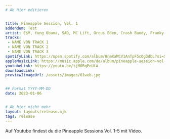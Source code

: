 ```yaml
---
# Ab Hier editieren


title: Pineapple Session, Vol. 1
addendum: Test
artist: €$¥, Yung Obama, SAD, MC Lift, Orcus Eden, Crash Bundy, Franky Kubrick, Benjo, Slowmoe, DJ Lowz
tracks:
 - NAME VON TRACK 1
 - NAME VON TRACK 2
 - NAME VON TRACK 3
spotifyLink: https://open.spotify.com/album/0nmXaMCV1AnTpF5cQg3dbL?si=XIil4odSS9ypauN-6J_F1w
appleMusicLink: https://music.apple.com/de/album/pineapple-session-vol-1-feat-yung-obama-sad-mc-lift/1657280541
youtubeLink: https://youtu.be/tjMORqPeULA
downloadLink: 
previewIimageUrl: /assets/images/01web.jpg


## Format YYYY-MM-DD
date: 2023-01-06


# Ab hier nicht mehr
layout: layouts/release.njk
tags: release
---
```


Auf Youtube findest du die Pineapple Sessions Vol. 1-5 mit Video.
